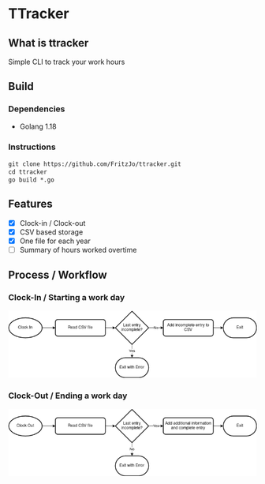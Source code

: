 # TTracker
## What is ttracker
Simple CLI to track your work hours

## Build
### Dependencies
* Golang 1.18

### Instructions
```shell
git clone https://github.com/FritzJo/ttracker.git
cd ttracker
go build *.go
```

## Features
- [x] Clock-in / Clock-out
- [x] CSV based storage
- [x] One file for each year
- [ ] Summary of hours worked overtime

## Process / Workflow
### Clock-In / Starting a work day
![alt text](doc/images/ttracker_process_clockin.drawio.png "Clock-In process")


### Clock-Out / Ending a work day
![alt text](doc/images/ttracker_process_clockout.drawio.png "Clock-Out process")
